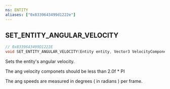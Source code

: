 ```yaml
---
ns: ENTITY
aliases: ["0x8339643499d1222e"]
---
```

## SET_ENTITY_ANGULAR_VELOCITY

```c
// 0x8339643499D1222E
void SET_ENTITY_ANGULAR_VELOCITY(Entity entity, Vector3 VelocityComponentt);
```

Sets the entity's angular velocity.

The ang velocity componets should be less than 2.0f * PI

The ang speeds are measured in degrees ( in radians ) per frame.


